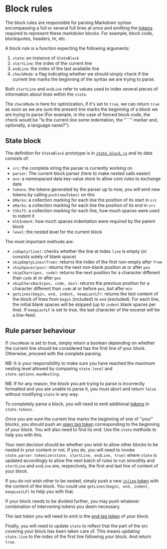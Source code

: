 # Block rules

The block rules are responsible for parsing Markdown syntax encompassing a full
or several full lines at once and emitting the [tokens][tokens] required to
represent these markdown blocks. For example, block code, blockquotes, headers,
hr, etc.

A block rule is a function expecting the following arguments:

1. `state`: an instance of `StateBlock`
2. `startLine`: the index of the current line
3. `endLine`: the index of the last available line
4. `checkMode`: a flag indicating whether we should simply check if the current
   line marks the beginning of the syntax we are trying to parse.

Both `startLine` and `endLine` refer to values used to index several
pieces of information about lines within the `state`.

The `checkMode` is here for optimization, if it's set to `true`, we can return
`true` as soon as we are sure the present line marks the beginning of a block we
are trying to parse (For example, in the case of fenced block code, the check
would be "Is the current line some indentation, the "\`\`\`" marker and,
optionally, a language name?").

## State block

The definition for `StateBlock` prototype is in
[`state_block.js`](../lib/rules_block/state_block.js) and its data consists of:

* `src`: the complete string the parser is currently working on
* `parser`: The current block parser (here to make nested calls easier)
* `env`: a namespaced data key-value store to allow core rules to exchange data
* `tokens`: the tokens generated by the parser up to now, you will emit new
  tokens by calling `push(newToken)` on this
* `bMarks`: a collection marking for each line the position of its start in
  `src`
* `eMarks`: a collection marking for each line the position of its end in `src`
* `tShift`: a collection marking for each line, how much spaces were used to
  indent it
* `blkIndent`: how much spaces indentation were required by the parent block
* `level`: the nested level for the current block

The most important methods are:

* `isEmpty(line)`: checks whether the line at index `line` is empty (or consists
  solely of blank space)
* `skipEmptyLines(from)`: returns the index of the first non-empty after
  `from`
* `skipSpaces(pos)`: returns the next non-blank position at or after `pos`
* `skipChars(pos, code)`: returns the next position for a character different
  than `code` at or after `pos`
* `skipCharsBack(pos, code, min)`: returns the previous position for a character
  different than `code` at or before `pos`, but after `min`
* `getLines(begin, end, indent, keepLastLF)`: returns the text content of the
  block of lines from `begin` (included) to `end` (excluded). For each line, the
  initial blank spaces will be skipped (up to `indent` blank spaces per line). If
  `keepLastLF` is set to true, the last character of the excerpt will be a
  line-feed.

## Rule parser behaviour

If `checkMode` is set to true, simply return a boolean depending on whether the
current line should be considered has the first line of your block. Otherwise,
proceed with the complete parsing.

NB: It is your responsibility to make sure you have reached the maximum nesting
level allowed by comparing `state.level` and `state.options.maxNesting`.

NB: If for any reason, the block you are trying to parse is incorrectly formatted
and you are unable to parse it, you must abort and return `false` without
modifying `state` in any way.

To completely parse a block, you will need to emit additional [tokens][tokens]
in `state.tokens`.

Once you are sure the current line marks the beginning of one of "your" blocks,
you should push an [open tag token][tokens] corresponding to the beginning of
your block. You will also need to find its end. Use the `state` methods to help
you with this.

Your next decision should be whether you wish to allow other blocks to be nested
in your content or not. If you do, you will need to invoke
`state.parser.tokenize(state, startLine, endLine, true)` where `state` is
updated accordingly to allow the next batch of rules to run smoothly and
`startLine` and `endLine` are, respectively, the first and last line of content
of your block.

If you do not wish other to be nested, simply push a new
[`inline` token][tokens] with the content of the block. You could use
`getLines(begin, end, indent, keepLastLF)` to help you with that.

If your block needs to be divided further, you may push whatever combination of
intervening tokens you deem necessary.

The last token you will need to emit is the [end tag token][tokens] of your
block.

Finally, you will need to update `state` to reflect that the part of the src
covering your block has been taken care of. This means updating `state.line` to
the index of the first line following your block. And return `true`.

[tokens]: parser.md
[renderer doc]: renderer.md
